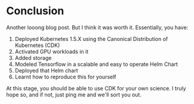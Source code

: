 # Conclusion

Another looong blog post. But I think it was worth it. Essentially, you have: 

1. Deployed Kubernetes 1.5.X using the Canonical Distribution of Kubernetes (CDK)
2. Activated GPU workloads in it
3. Added storage
4. Modeled Tensorflow in a scalable and easy to operate Helm Chart
5. Deployed that Helm chart
6. Learnt how to reproduce this for yourself

At this stage, you should be able to use CDK for your own science. I truly hope so, and if not, just ping me and we'll sort you out. 


